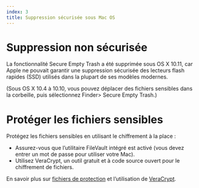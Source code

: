 ```yaml
---
index: 3
title: Suppression sécurisée sous Mac OS
---
```

# Suppression non sécurisée

La fonctionnalité Secure Empty Trash a été supprimée sous OS X 10.11, car Apple ne pouvait garantir une suppression sécurisée des lecteurs flash rapides (SSD) utilisés dans la plupart de ses modèles modernes.

(Sous OS X 10.4 à 10.10, vous pouvez déplacer des fichiers sensibles dans la corbeille, puis sélectionnez Finder> Secure Empty Trash.)

# Protéger les fichiers sensibles

Protégez les fichiers sensibles en utilisant le chiffrement à la place :

* Assurez-vous que l’utilitaire FileVault intégré est activé (vous devez entrer un mot de passe pour utiliser votre Mac).
* Utilisez VeraCrypt, un outil gratuit et à code source ouvert pour le chiffrement de fichiers.

En savoir plus sur [fichiers de protection](umbrella://information/protecting-files) et l’utilisation de [VeraCrypt](umbrella://tools/files/s_veracrypt.md).